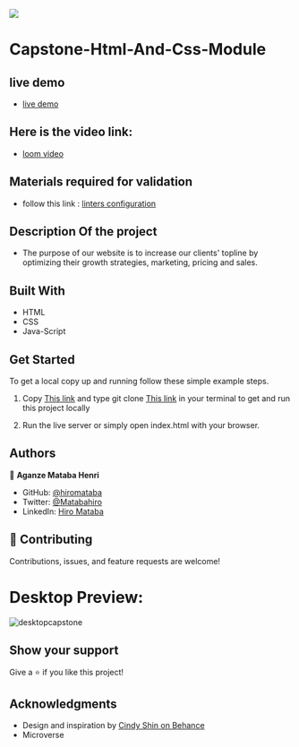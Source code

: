 ![](https://img.shields.io/badge/Microverse-blueviolet)

# Capstone-Html-And-Css-Module

## live demo

- [live demo](https://hiromataba.github.io/Html-and-Css-Capstone-Project/)

## Here is the video link:

- [loom video](https://www.loom.com/share/31d2966466bd4b738454dfa27326a46b)

## Materials required for validation

- follow this link :
  [linters configuration](https://github.com/microverseinc/linters-config/tree/master/html-css-js)

## Description Of the project

- The purpose of our website is to increase our clients' topline by optimizing their growth strategies, marketing, pricing and sales. 

## Built With

- HTML
- CSS
- Java-Script


## Get Started

To get a local copy up and running follow these simple example steps.

1. Copy [This link](git@github.com:hiromataba/Capstone-Html-And-Css-Module.git) and type git clone [This link](git@github.com:hiromataba/Capstone-Html-And-Css-Module.git) in your terminal to get and run this project locally

2. Run the live server or simply open index.html with your browser.

## Authors

👤 **Aganze Mataba Henri**

- GitHub: [@hiromataba](https://github.com/hiromataba)
- Twitter: [@Matabahiro](https://twitter.com/MatabaHiro)
- LinkedIn: [Hiro Mataba](https://www.linkedin.com/in/hiro-mataba-1bb910209/)

## 🤝 Contributing

Contributions, issues, and feature requests are welcome!

 # Desktop Preview:

![desktopcapstone](https://user-images.githubusercontent.com/75126481/124115912-a554fc00-da6e-11eb-824d-472149c0e8e2.png)

## Show your support

Give a ⭐️ if you like this project!

## Acknowledgments

- Design and inspiration by [Cindy Shin on Behance](https://www.behance.net/gallery/29845175/CC-Global-Summit-2015)
- Microverse
